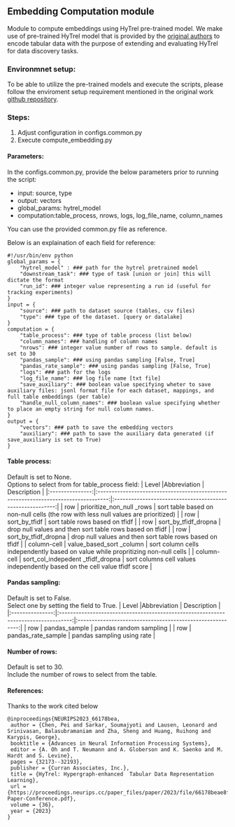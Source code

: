 ## Embedding Computation module 
Module to compute embeddings using HyTrel pre-trained model. We make use of pre-trained HyTrel model that is provided by the [original authors](https://github.com/awslabs/hypergraph-tabular-lm) to encode tabular data with the purpose of extending and evaluating HyTrel for data discovery tasks. 
### Environmnet setup: 
To be able to utilize the pre-trained models and execute the scripts, please follow the enviroment setup requirement mentioned in the original work [github repository](https://github.com/awslabs/hypergraph-tabular-lm).
### Steps:
1. Adjust configuration in configs.common.py
2. Execute compute_embedding.py 
#### Parameters: 
In the configs.common.py, provide the below parameters prior to running the script:

- input: source, type
- output: vectors 
- global_params: hytrel_model
- computation:table_process, nrows, logs, log_file_name, column_names

You can use the provided common.py file as reference. 

Below is an explaination of each field for reference: 
``````
#!/usr/bin/env python
global_params = {
    "hytrel_model" : ### path for the hytrel pretrained model 
    "downstream_task": ### type of task [union or join] this will dictate the format 
    "run_id": ### integer value representing a run id (useful for tracking experiments)
}
input = {
    "source": ### path to dataset source (tables, csv files)
    "type": ### type of the dataset. [query or datalake]
}
computation = {
    "table_process": ### type of table process (list below)
    "column_names": ### handling of column names 
    "nrows": ### integer value number of rows to sample. default is set to 30 
    "pandas_sample": ### using pandas sampling [False, True]
    "pandas_rate_sample": ### using pandas sampling [False, True]
    "logs": ### path for the logs 
    "log_file_name": ### log file name [txt file]
    "save_auxiliary": ### boolean value specifying wheter to save auxiliary files: jsonl format file for each dataset, mappings, and full table embeddings (per table)
    "handle_null_column_names": ### boolean value specifying whether to place an empty string for null column names. 
}
output = {
    "vectors": ### path to save the embedding vectors 
    "auxiliary": ### path to save the auxiliary data generated (if save_auxiliary is set to True)
}
``````

#### Table process: 
Default is set to None. 
<br> Options to select from for table_process field:
| Level    |Abbreviation                                                             | Description                                  |
|:---------------:|:----------------------------------------------------------------------------------:|:---------------------------------------------------------:|
| row             | prioritize\_non\_null                                                             \_rows          | sort table based on non-null cells (the row with less null values are prioritized) |
| row             | sort\_by\_tfidf                                                                    | sort table rows based on tfidf                            |
| row             | sort\_by\_tfidf\_dropna                                                            | drop null values and then sort table rows based on tfidf  |
| row             | sort\_by\_tfidf\_dropna                                                            | drop null values and then sort table rows based on tfidf  |
| column-cell     | value\_based\_sort                                                                 \_column        | sort column cells independently based on value while propritizing non-null cells   |
| column-cell     | sort\_col\_indepedent                                                              \_tfidf\_dropna | sort columns cell values independently based on the cell value tfidf score         |

#### Pandas sampling: 
Default is set to False. <br>
Select one by setting the field to True. 
| Level    |Abbreviation                                                             | Description                                  |
|:---------------:|:----------------------------------------------------------------------------------:|:---------------------------------------------------------:|
| row             | pandas\_sample                                                                     | pandas random sampling                                    |
| row             | pandas\_rate\_sample                                                               | pandas sampling using rate                                |

#### Number of rows: 
Default is set to 30. <br>
Include the number of rows to select from the table.  

#### References: 
Thanks to the work cited below
`````
@inproceedings{NEURIPS2023_66178bea,
 author = {Chen, Pei and Sarkar, Soumajyoti and Lausen, Leonard and Srinivasan, Balasubramaniam and Zha, Sheng and Huang, Ruihong and Karypis, George},
 booktitle = {Advances in Neural Information Processing Systems},
 editor = {A. Oh and T. Neumann and A. Globerson and K. Saenko and M. Hardt and S. Levine},
 pages = {32173--32193},
 publisher = {Curran Associates, Inc.},
 title = {HyTrel: Hypergraph-enhanced  Tabular Data Representation Learning},
 url = {https://proceedings.neurips.cc/paper_files/paper/2023/file/66178beae8f12fcd48699de95acc1152-Paper-Conference.pdf},
 volume = {36},
 year = {2023}
}
`````